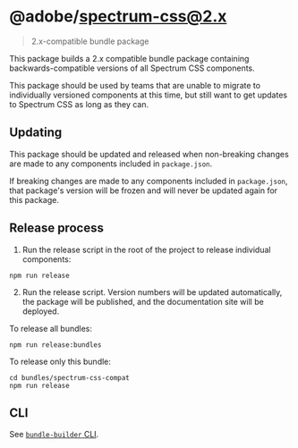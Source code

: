 # @adobe/spectrum-css@2.x
> 2.x-compatible bundle package

This package builds a 2.x compatible bundle package containing backwards-compatible versions of all Spectrum CSS components.

This package should be used by teams that are unable to migrate to individually versioned components at this time, but still want to get updates to Spectrum CSS as long as they can.

## Updating

This package should be updated and released when non-breaking changes are made to any components included in `package.json`.

If breaking changes are made to any components included in `package.json`, that package's version will be frozen and will never be updated again for this package.

## Release process

1. Run the release script in the root of the project to release individual components:

```
npm run release
```

2. Run the release script. Version numbers will be updated automatically, the package will be published, and the documentation site will be deployed.

To release all bundles:
```
npm run release:bundles
```

To release only this bundle:
```
cd bundles/spectrum-css-compat
npm run release
```

## CLI

See [`bundle-builder` CLI](/tools/bundle-builder#cli).
